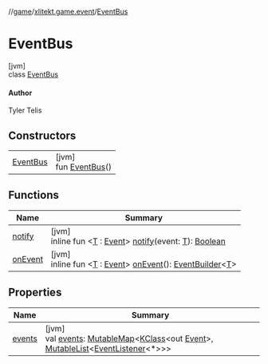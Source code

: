 //[game](../../../index.md)/[xlitekt.game.event](../index.md)/[EventBus](index.md)

# EventBus

[jvm]\
class [EventBus](index.md)

#### Author

Tyler Telis

## Constructors

| | |
|---|---|
| [EventBus](-event-bus.md) | [jvm]<br>fun [EventBus](-event-bus.md)() |

## Functions

| Name | Summary |
|---|---|
| [notify](notify.md) | [jvm]<br>inline fun &lt;[T](notify.md) : [Event](../-event/index.md)&gt; [notify](notify.md)(event: [T](notify.md)): [Boolean](https://kotlinlang.org/api/latest/jvm/stdlib/kotlin/-boolean/index.html) |
| [onEvent](on-event.md) | [jvm]<br>inline fun &lt;[T](on-event.md) : [Event](../-event/index.md)&gt; [onEvent](on-event.md)(): [EventBuilder](../-event-builder/index.md)&lt;[T](on-event.md)&gt; |

## Properties

| Name | Summary |
|---|---|
| [events](events.md) | [jvm]<br>val [events](events.md): [MutableMap](https://kotlinlang.org/api/latest/jvm/stdlib/kotlin.collections/-mutable-map/index.html)&lt;[KClass](https://kotlinlang.org/api/latest/jvm/stdlib/kotlin.reflect/-k-class/index.html)&lt;out [Event](../-event/index.md)&gt;, [MutableList](https://kotlinlang.org/api/latest/jvm/stdlib/kotlin.collections/-mutable-list/index.html)&lt;[EventListener](../-event-listener/index.md)&lt;*&gt;&gt;&gt; |
